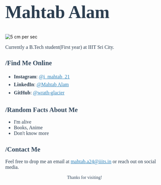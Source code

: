 <h1 style="font-family: Georgia, serif; ;font-size: 56px; color: #2c3e50;">Mahtab Alam</h1>



![5 cm per sec](https://github.com/user-attachments/assets/6b5af9f5-1303-431c-8c04-3a3eac43a5fb)






<p style="font-family: Georgia, serif; font-size: 16px; color: #2c3e50;">
Currently a B.Tech student(First year) at IIIT Sri City. 

</p>

<h2 style="font-family: Georgia, serif; color: #34495e;">/Find Me Online </h2>
<ul style="font-family: Georgia, serif; font-size: 16px; color: #2c3e50; line-height: 1.6;">
  <li><strong>Instagram</strong>: <a href="https://instagram.com/i_mahtab_21" style="color: #2980b9;">@i_mahtab_21</a></li>
  <li><strong>LinkedIn</strong>: <a href="https://www.linkedin.com/in/mahtab-alam-63744a323" style="color: #2980b9;">@Mahtab Alam</a></li>
  <li><strong>GitHub</strong>: <a href="https://github.com/wrath-glacier" style="color: #2980b9;">@wrath-glacier</a></li>
</ul>

<h2 style="font-family: Georgia, serif; color: #34495e;">/Random Facts About Me </h2>
<ul style="font-family: Georgia, serif; font-size: 16px; color: #2c3e50;">
  <li>I'm alive</li>
  <li>Books, Anime</li>
  <li>Don't know more</li>
</ul>

<h2 style="font-family: Georgia, serif; color: #34495e;">/Contact Me </h2>
<p style="font-family: Georgia, serif; font-size: 16px; color: #2c3e50;">
Feel free to drop me an email at <a href="mailto:mahtab.a24@iiits.in" style="color: #2980b9;">mahtab.a24@iiits.in</a> or reach out on social media.
</p>

<p style="font-family: Georgia, serif; text-align: center; color: #34495e;">Thanks for visiting!</p>
